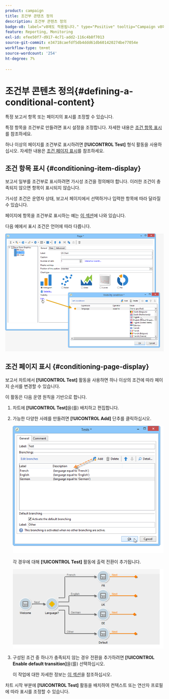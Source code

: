 ```yaml
---
product: campaign
title: 조건부 콘텐츠 정의
description: 조건부 콘텐츠 정의
badge-v8: label="v8에도 적용됩니다." type="Positive" tooltip="Campaign v8에도 적용됩니다."
feature: Reporting, Monitoring
exl-id: efee50f7-d917-4c71-add2-116c4b8f7013
source-git-commit: e34718caefdf5db4ddd61db601420274be77054e
workflow-type: tm+mt
source-wordcount: '254'
ht-degree: 7%

---
```


# 조건부 콘텐츠 정의{#defining-a-conditional-content}



특정 보고서 항목 또는 페이지의 표시를 조정할 수 있습니다.

특정 항목을 조건부로 만들려면 표시 설정을 조정합니다. 자세한 내용은 [조건 항목 표시](#conditioning-item-display)를 참조하세요.

하나 이상의 페이지를 조건부로 표시하려면 **[!UICONTROL Test]** 형식 활동을 사용하십시오. 자세한 내용은 [조건 페이지 표시](#conditioning-page-display)를 참조하세요.

## 조건 항목 표시 {#conditioning-item-display}

보고서 일부를 조건부로 표시하려면 가시성 조건을 정의해야 합니다. 이러한 조건이 충족되지 않으면 항목이 표시되지 않습니다.

가시성 조건은 운영자 상태, 보고서 페이지에서 선택하거나 입력한 항목에 따라 달라질 수 있습니다.

페이지에 항목을 조건부로 표시하는 예는 [이 섹션](../../web/using/form-rendering.md#defining-fields-conditional-display)에 나와 있습니다.

다음 예에서 표시 조건은 언어에 따라 다릅니다.

![](assets/reporting_display_condition.png)

## 조건 페이지 표시 {#conditioning-page-display}

보고서 차트에서 **[!UICONTROL Test]** 활동을 사용하면 하나 이상의 조건에 따라 페이지 순서를 변경할 수 있습니다.

이 활동은 다음 운영 원칙을 기반으로 합니다.

1. 차트에 **[!UICONTROL Test]**&#x200B;을(를) 배치하고 편집합니다.
1. 가능한 다양한 사례를 만들려면 **[!UICONTROL Add]** 단추를 클릭하십시오.

   ![](assets/reporting_test_sample.png)

   각 경우에 대해 **[!UICONTROL Test]** 활동에 출력 전환이 추가됩니다.

   ![](assets/reporting_test_transitions.png)

1. 구성된 조건 중 하나가 충족되지 않는 경우 전환을 추가하려면 **[!UICONTROL Enable default transition]**&#x200B;을(를) 선택하십시오.

   이 작업에 대한 자세한 정보는 [이 섹션](../../web/using/defining-web-forms-page-sequencing.md#conditional-page-display)을 참조하십시오.

차트 시작 부분에 **[!UICONTROL Test]** 활동을 배치하여 컨텍스트 또는 연산자 프로필에 따라 표시를 조정할 수 있습니다.
